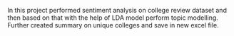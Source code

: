 In this project performed sentiment analysis on college review dataset and then based on that with the help of LDA model perform topic modelling. Further created summary on unique colleges and save in new excel file.
